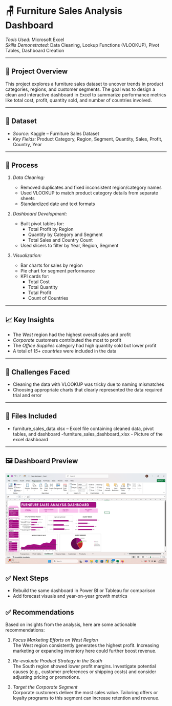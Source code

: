 # 🪑 Furniture Sales Analysis Dashboard

*Tools Used:* Microsoft Excel  
*Skills Demonstrated:* Data Cleaning, Lookup Functions (VLOOKUP), Pivot Tables, Dashboard Creation

---

## 📌 Project Overview

This project explores a furniture sales dataset to uncover trends in product categories, regions, and customer segments. The goal was to design a clean and interactive dashboard in Excel to summarize performance metrics like total cost, profit, quantity sold, and number of countries involved.

---

## 🧾 Dataset

- *Source:* Kaggle – Furniture Sales Dataset  
- *Key Fields:* Product Category, Region, Segment, Quantity, Sales, Profit, Country, Year

---

## 🔧 Process

1. *Data Cleaning:*
   - Removed duplicates and fixed inconsistent region/category names
   - Used VLOOKUP to match product category details from separate sheets
   - Standardized date and text formats

2. *Dashboard Development:*
   - Built pivot tables for:
     - Total Profit by Region
     - Quantity by Category and Segment
     - Total Sales and Country Count
   - Used slicers to filter by Year, Region, Segment

3. *Visualization:*
   - Bar charts for sales by region
   - Pie chart for segment performance
   - KPI cards for:
     - Total Cost
     - Total Quantity
     - Total Profit
     - Count of Countries

---

## 📈 Key Insights

- The *West* region had the highest overall sales and profit
- *Corporate* customers contributed the most to profit
- The *Office Supplies* category had high quantity sold but lower profit
- A total of *15+ countries* were included in the data

---

## 🚧 Challenges Faced

- Cleaning the data with VLOOKUP was tricky due to naming mismatches
- Choosing appropriate charts that clearly represented the data required trial and error

---

## 📎 Files Included

- furniture_sales_data.xlsx – Excel file containing cleaned data, pivot tables, and dashboard
-furniture_sales_dashboard_xlsx - Picture of the excel dashboard
---

## 🖼 Dashboard Preview

![Dashboard Screenshot](images/dashboard_screenshot.png)

## ✅ Next Steps

- Rebuild the same dashboard in Power BI or Tableau for comparison
- Add forecast visuals and year-on-year growth metrics
## ✅ Recommendations

Based on insights from the analysis, here are some actionable recommendations:

1. *Focus Marketing Efforts on West Region*  
   The West region consistently generates the highest profit. Increasing marketing or expanding inventory here could further boost revenue.

2. *Re-evaluate Product Strategy in the South*  
   The South region showed lower profit margins. Investigate potential causes (e.g., customer preferences or shipping costs) and consider adjusting pricing or promotions.

3. *Target the Corporate Segment*  
   Corporate customers deliver the most sales value. Tailoring offers or loyalty programs to this segment can increase retention and revenue.
